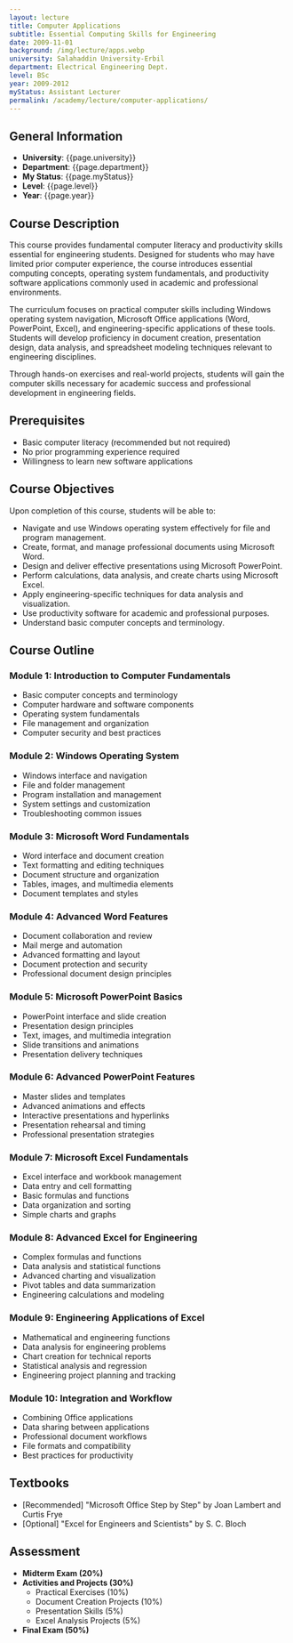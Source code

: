 ```yaml
---
layout: lecture
title: Computer Applications
subtitle: Essential Computing Skills for Engineering
date: 2009-11-01
background: /img/lecture/apps.webp
university: Salahaddin University-Erbil
department: Electrical Engineering Dept.
level: BSc
year: 2009-2012
myStatus: Assistant Lecturer
permalink: /academy/lecture/computer-applications/
---
```


## General Information

- **University**: {{page.university}}
- **Department**: {{page.department}}
- **My Status**: {{page.myStatus}}
- **Level**: {{page.level}}
- **Year**: {{page.year}}

## Course Description

This course provides fundamental computer literacy and productivity skills essential for engineering students. Designed for students who may have limited prior computer experience, the course introduces essential computing concepts, operating system fundamentals, and productivity software applications commonly used in academic and professional environments.

The curriculum focuses on practical computer skills including Windows operating system navigation, Microsoft Office applications (Word, PowerPoint, Excel), and engineering-specific applications of these tools. Students will develop proficiency in document creation, presentation design, data analysis, and spreadsheet modeling techniques relevant to engineering disciplines.

Through hands-on exercises and real-world projects, students will gain the computer skills necessary for academic success and professional development in engineering fields.

## Prerequisites

- Basic computer literacy (recommended but not required)
- No prior programming experience required
- Willingness to learn new software applications

## Course Objectives

Upon completion of this course, students will be able to:

- Navigate and use Windows operating system effectively for file and program management.
- Create, format, and manage professional documents using Microsoft Word.
- Design and deliver effective presentations using Microsoft PowerPoint.
- Perform calculations, data analysis, and create charts using Microsoft Excel.
- Apply engineering-specific techniques for data analysis and visualization.
- Use productivity software for academic and professional purposes.
- Understand basic computer concepts and terminology.

## Course Outline

### Module 1: Introduction to Computer Fundamentals

- Basic computer concepts and terminology
- Computer hardware and software components
- Operating system fundamentals
- File management and organization
- Computer security and best practices

### Module 2: Windows Operating System

- Windows interface and navigation
- File and folder management
- Program installation and management
- System settings and customization
- Troubleshooting common issues

### Module 3: Microsoft Word Fundamentals

- Word interface and document creation
- Text formatting and editing techniques
- Document structure and organization
- Tables, images, and multimedia elements
- Document templates and styles

### Module 4: Advanced Word Features

- Document collaboration and review
- Mail merge and automation
- Advanced formatting and layout
- Document protection and security
- Professional document design principles

### Module 5: Microsoft PowerPoint Basics

- PowerPoint interface and slide creation
- Presentation design principles
- Text, images, and multimedia integration
- Slide transitions and animations
- Presentation delivery techniques

### Module 6: Advanced PowerPoint Features

- Master slides and templates
- Advanced animations and effects
- Interactive presentations and hyperlinks
- Presentation rehearsal and timing
- Professional presentation strategies

### Module 7: Microsoft Excel Fundamentals

- Excel interface and workbook management
- Data entry and cell formatting
- Basic formulas and functions
- Data organization and sorting
- Simple charts and graphs

### Module 8: Advanced Excel for Engineering

- Complex formulas and functions
- Data analysis and statistical functions
- Advanced charting and visualization
- Pivot tables and data summarization
- Engineering calculations and modeling

### Module 9: Engineering Applications of Excel

- Mathematical and engineering functions
- Data analysis for engineering problems
- Chart creation for technical reports
- Statistical analysis and regression
- Engineering project planning and tracking

### Module 10: Integration and Workflow

- Combining Office applications
- Data sharing between applications
- Professional document workflows
- File formats and compatibility
- Best practices for productivity

## Textbooks

- [Recommended] "Microsoft Office Step by Step" by Joan Lambert and Curtis Frye
- [Optional] "Excel for Engineers and Scientists" by S. C. Bloch

## Assessment

- **Midterm Exam (20%)**
- **Activities and Projects (30%)**
  - Practical Exercises (10%)
  - Document Creation Projects (10%)
  - Presentation Skills (5%)
  - Excel Analysis Projects (5%)
- **Final Exam (50%)**
